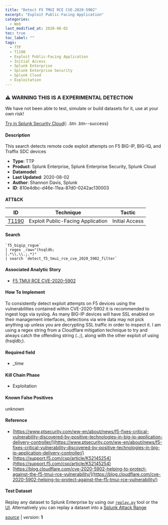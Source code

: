 ```yaml
---
title: "Detect F5 TMUI RCE CVE-2020-5902"
excerpt: "Exploit Public-Facing Application"
categories:
  - Web
last_modified_at: 2020-08-02
toc: true
toc_label: ""
tags:
  - TTP
  - T1190
  - Exploit Public-Facing Application
  - Initial Access
  - Splunk Enterprise
  - Splunk Enterprise Security
  - Splunk Cloud
  - Exploitation
---
```


### ⚠️ WARNING THIS IS A EXPERIMENTAL DETECTION
We have not been able to test, simulate or build datasets for it, use at your own risk!


[Try in Splunk Security Cloud](https://www.splunk.com/en_us/cyber-security.html){: .btn .btn--success}

#### Description

This search detects remote code exploit attempts on F5 BIG-IP, BIG-IQ, and Traffix SDC devices

- **Type**: TTP
- **Product**: Splunk Enterprise, Splunk Enterprise Security, Splunk Cloud
- **Datamodel**: 
- **Last Updated**: 2020-08-02
- **Author**: Shannon Davis, Splunk
- **ID**: 810e4dbc-d46e-11ea-87d0-0242ac130003


#### ATT&CK

| ID          | Technique   | Tactic       |
| ----------- | ----------- |--------------|
| [T1190](https://attack.mitre.org/techniques/T1190/) | Exploit Public-Facing Application | Initial Access |



#### Search

```
`f5_bigip_rogue` 
| regex _raw="(hsqldb;
|.*\\.\\.;.*)" 
| search `detect_f5_tmui_rce_cve_2020_5902_filter`
```

#### Associated Analytic Story
* [F5 TMUI RCE CVE-2020-5902](/stories/f5_tmui_rce_cve-2020-5902)


#### How To Implement
To consistently detect exploit attempts on F5 devices using the vulnerabilities contained within CVE-2020-5902 it is recommended to ingest logs via syslog.  As many BIG-IP devices will have SSL enabled on their management interfaces, detections via wire data may not pick anything up unless you are decrypting SSL traffic in order to inspect it.  I am using a regex string from a Cloudflare mitigation technique to try and always catch the offending string (..;), along with the other exploit of using (hsqldb;).

#### Required field
* _time


#### Kill Chain Phase
* Exploitation


#### Known False Positives
unknown




#### Reference

* [https://www.ptsecurity.com/ww-en/about/news/f5-fixes-critical-vulnerability-discovered-by-positive-technologies-in-big-ip-application-delivery-controller/](https://www.ptsecurity.com/ww-en/about/news/f5-fixes-critical-vulnerability-discovered-by-positive-technologies-in-big-ip-application-delivery-controller/)
* [https://support.f5.com/csp/article/K52145254](https://support.f5.com/csp/article/K52145254)
* [https://blog.cloudflare.com/cve-2020-5902-helping-to-protect-against-the-f5-tmui-rce-vulnerability/](https://blog.cloudflare.com/cve-2020-5902-helping-to-protect-against-the-f5-tmui-rce-vulnerability/)



#### Test Dataset
Replay any dataset to Splunk Enterprise by using our [`replay.py`](https://github.com/splunk/attack_data#using-replaypy) tool or the [UI](https://github.com/splunk/attack_data#using-ui).
Alternatively you can replay a dataset into a [Splunk Attack Range](https://github.com/splunk/attack_range#replay-dumps-into-attack-range-splunk-server)




[*source*](https://github.com/splunk/security_content/tree/develop/detections/experimental/web/detect_f5_tmui_rce_cve-2020-5902.yml) \| *version*: **1**